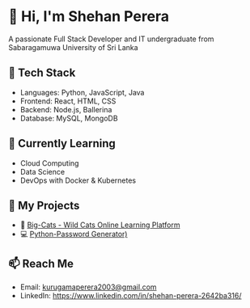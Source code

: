 # 👋 Hi, I'm Shehan Perera
A passionate Full Stack Developer and IT undergraduate from Sabaragamuwa University of Sri Lanka 

## 🔧 Tech Stack
- Languages: Python, JavaScript, Java
- Frontend: React, HTML, CSS
- Backend: Node.js, Ballerina
- Database: MySQL, MongoDB

## 🧠 Currently Learning
- Cloud Computing
- Data Science
- DevOps with Docker & Kubernetes

## 🔗 My Projects
- 🚀 [Big-Cats - Wild Cats Online Learning Platform](https://github.com/Shehanruby-67523/Big-Cats)
- 💻 [Python-Password Generator)](https://github.com/Shehanruby-67523/python-password-generator)

## 📫 Reach Me
- Email: kurugamaperera2003@gmail.com
- LinkedIn: https://www.linkedin.com/in/shehan-perera-2642ba316/
